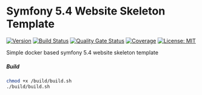 # Symfony 5.4 Website Skeleton Template

[![Version](https://img.shields.io/badge/Version-0.0.1-blue)](https://github.com/hulkthedev/cryptotracker)
[![Build Status](https://travis-ci.org/hulkthedev/cryptotracker.svg?branch=develop)](https://travis-ci.org/hulkthedev/cryptotracker)
[![Quality Gate Status](https://sonarcloud.io/api/project_badges/measure?project=hulkthedev_cryptotracker&metric=alert_status)](https://sonarcloud.io/dashboard?id=hulkthedev_cryptotracker)
[![Coverage](https://sonarcloud.io/api/project_badges/measure?project=hulkthedev_cryptotracker&metric=coverage)](https://sonarcloud.io/dashboard?id=hulkthedev_cryptotracker)
[![License: MIT](https://img.shields.io/badge/License-MIT-green.svg)](https://opensource.org/licenses/MIT)

Simple docker based symfony 5.4 website skeleton template

##### Build

```bash
chmod +x /build/build.sh
./build/build.sh
```
